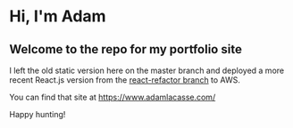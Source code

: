 # Hi, I'm Adam
## Welcome to the repo for my portfolio site
I left the old static version here on the master branch and deployed a more recent React.js version from the [react-refactor branch](https://github.com/adamlacasse/portfolio/tree/react-refactor) to AWS.

You can find that site at https://www.adamlacasse.com/

Happy hunting!
